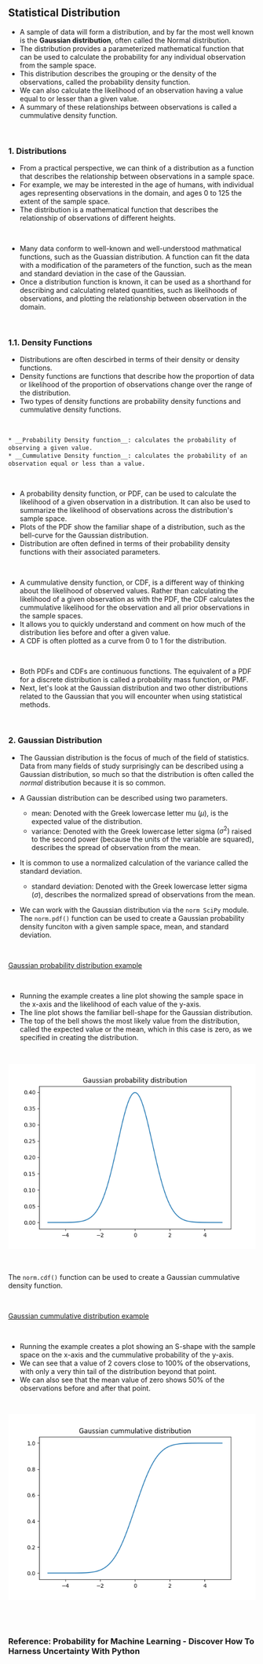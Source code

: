 ## Statistical Distribution
* A sample of data will form a distribution, and by far the most well known is the __Gaussian distribution__, often called the Normal distribution.
* The distribution provides a parameterized mathematical function that can be used to calculate the probability for any individual observation from the sample space.
* This distribution describes the grouping or the density of the observations, called the probability density function.
* We can also calculate the likelihood of an observation having a value equal to or lesser than a given value.
* A summary of these relationships between observations is called a cummulative density function.

</br>

### 1. Distributions
* From a practical perspective, we can think of a distribution as a function that describes the relationship between observations in a sample space.
* For example, we may be interested in the age of humans, with individual ages representing observations in the domain, and ages 0 to 125 the extent of the sample space.
* The distribution is a mathematical function that describes the relationship of observations of different heights.

</br>

* Many data conform to well-known and well-understood mathmatical functions, such as the Guassian distribution. A function can fit the data with a modification of the parameters of the function, such as the mean and standard deviation in the case of the Gaussian.
* Once a distribution function is known, it can be used as a shorthand for describing and calculating related quantities, such as likelihoods of observations, and plotting the relationship between observation in the domain.

</br>

### 1.1. Density Functions
* Distributions are often descirbed in terms of their density or density functions.
* Density functions are functions that describe how the proportion of data or likelihood of the proportion of observations change over the range of the distribution.
* Two types of density functions are probability density functions and cummulative density functions.

</br>

    * __Probability Density function__: calculates the probability of observing a given value.
    * __Cummulative Density function__: calculates the probability of an observation equal or less than a value.

</br>

* A probability density function, or PDF, can be used to calculate the likelihood of a given observation in a distribution. It can also be used to summarize the likelihood of observations across the distribution's sample space.
* Plots of the PDF show the familiar shape of a distribution, such as the bell-curve for the Gaussian distribution.
* Distribution are often defined in terms of their probability density functions with their associated parameters.

</br>

* A cummulative density function, or CDF, is a different way of thinking about the likelihood of observed values. Rather than calculating the likelihood of a given observation as with the PDF, the CDF calculates the cummulative likelihood for the observation and all prior observations in the sample spaces.
* It allows you to quickly understand and comment on how much of the distribution lies before and ofter a given value.
* A CDF is often plotted as a curve from 0 to 1 for the distribution.

</br>

* Both PDFs and CDFs are continuous functions. The equivalent of a PDF for a discrete distribution is called a probability mass function, or PMF.
* Next, let's look at the Gaussian distribution and two other distributions related to the Gaussian that you will encounter when using statistical methods.

</br>

### 2. Gaussian Distribution
* The Gaussian distribution is the focus of much of the field of statistics. Data from many fields of study surprisingly can be described using a Gaussian distribution, so much so that the distribution is often called the _normal_ distribution because it is so common.
* A Gaussian distribution can be described using two parameters.
    
    * mean: Denoted with the Greek lowercase letter mu ($\mu$), is the expected value of the distribution.
    * variance: Denoted with the Greek lowercase letter sigma $(\sigma^2)$ raised to the second power (because the units of the variable are squared), describes the spread of observation from the mean.

* It is common to use a normalized calculation of the variance called the standard deviation.

    * standard deviation: Denoted with the Greek lowercase letter sigma $(\sigma)$, describes the normalized spread of observations from the mean.

* We can work with the Gaussian distribution via the `norm SciPy` module. The `norm.pdf()` function can be used to create a Gaussian probability density funciton with a given sample space, mean, and standard deviation.

</br>

[Gaussian probability distribution example](./gaussian_pdf.py)

</br>

* Running the example creates a line plot showing the sample space in the x-axis and the likelihood of each value of the y-axis.
* The line plot shows the familiar bell-shape for the Gaussian distribution.
* The top of the bell shows the most likely value from the distribution, called the expected value or the mean, which in this case is zero, as we specified in creating the distribution.

</br>

![Gaussian probability distribution](./gaussian_pdf1.png)

</br>

The `norm.cdf()` function can be used to create a Gaussian cummulative density function.

</br>

[Gaussian cummulative distribution example](./gaussian_cdf.py)

</br>

* Running the example creates a plot showing an S-shape with the sample space on the x-axis and the cummulative probability of the y-axis.
* We can see that a value of 2 covers close to 100% of the observations, with only a very thin tail of the distribution beyond that point.
* We can also see that the mean value of zero shows 50% of the observations before and after that point.

</br>

![Gaussian cummulative distribution](./gaussian_cdf1.png)

</br>



</br>

### Reference: Probability for Machine Learning - Discover How To Harness Uncertainty With Python